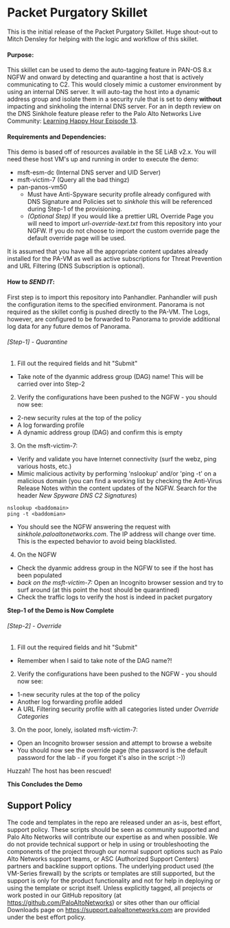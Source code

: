 # Packet Purgatory Skillet
This is the initial release of the Packet Purgatory Skillet. Huge shout-out to Mitch Densley for helping with the logic and workflow of this skillet.

#### Purpose:
This skillet can be used to demo the auto-tagging feature in PAN-OS 8.x NGFW and onward by detecting and quarantine a host that is actively communicating to C2. This would closely mimic a customer environment by using an internal DNS server. It will auto-tag the host into a dynamic address group and isolate them in a security rule that is set to deny __without__ impacting and sinkholing the internal DNS server. For an in depth review on the DNS Sinkhole feature please refer to the Palo Alto Networks Live Community: [Learning Happy Hour Episode 13](https://youtu.be/FUFtEEMEE00).


#### Requirements and Dependencies:
This demo is based off of resources available in the SE LiAB v2.x. You will need these host VM's up and running in order to execute the demo:
* msft-esm-dc (Internal DNS server and UID Server)
* msft-victim-7 (Query all the bad thingz)
* pan-panos-vm50
  * Must have Anti-Spyware security profile already configured with DNS Signature and Policies set to *sinkhole* this will be referenced during Step-1 of the provisioning.
  * *(Optional Step)* If you would like a prettier URL Override Page you will need to import *url-override-text.txt* from this repository into your NGFW. If you do not choose to import the custom override page the default override page will be used.

It is assumed that you have all the appropriate content updates already installed for the PA-VM as well as active subscriptions for Threat Prevention and URL Filtering (DNS Subscription is optional).


#### How to _SEND IT_:
First step is to import this repository into Panhandler. Panhandler will push the configuration items to the specified environment. Panorama is not required as the skillet config is pushed directly to the PA-VM. The Logs, however, are configured to be forwarded to Panorama to provide additional log data for any future demos of Panorama.

###### [Step-1] - Quarantine
1. Fill out the required fields and hit "Submit"
 * Take note of the dyanmic address group (DAG) name! This will be carried over into Step-2
2. Verify the configurations have been pushed to the NGFW - you should now see:
* 2-new security rules at the top of the policy
* A log forwarding profile
* A dynamic address group (DAG) and confirm this is empty
3. On the msft-victim-7:
* Verify and validate you have Internet connectivity (surf the webz, ping various hosts, etc.)
* Mimic malicious activity by performing 'nslookup' and/or 'ping -t' on a malicious domain (you can find a working list by checking the Anti-Virus Release Notes within the content updates of the NGFW. Search for the header *New Spyware DNS C2 Signatures*)
```
nslookup <baddomain>
ping -t <baddomian>
```
* You should see the NGFW answering the request with *sinkhole.paloaltonetworks.com*. The IP address will change over time. This is the expected behavior to avoid being blacklisted.
4. On the NGFW
* Check the dyanmic address group in the NGFW to see if the host has been populated
* *back on the msft-victim-7:* Open an Incognito browser session and try to surf around (at this point the host should be quarantined)
* Check the traffic logs to verify the host is indeed in packet purgatory

__Step-1 of the Demo is Now Complete__

###### [Step-2] - Override
1. Fill out the required fields and hit "Submit"
* Remember when I said to take note of the DAG name?!
2. Verify the configurations have been pushed to the NGFW - you should now see:
* 1-new security rules at the top of the policy
* Another log forwarding profile added
* A URL Filtering security profile with all categories listed under *Override Categories*
3. On the poor, lonely, isolated msft-victim-7:
* Open an Incognito browser session and attempt to browse a website
* You should now see the override page (the password is the default password for the lab - if you forget it's also in the script :-))

Huzzah! The host has been rescued!

__This Concludes the Demo__   


## Support Policy
The code and templates in the repo are released under an as-is, best effort,
support policy. These scripts should be seen as community supported and
Palo Alto Networks will contribute our expertise as and when possible.
We do not provide technical support or help in using or troubleshooting the
components of the project through our normal support options such as
Palo Alto Networks support teams, or ASC (Authorized Support Centers)
partners and backline support options. The underlying product used
(the VM-Series firewall) by the scripts or templates are still supported,
but the support is only for the product functionality and not for help in
deploying or using the template or script itself. Unless explicitly tagged,
all projects or work posted in our GitHub repository
(at https://github.com/PaloAltoNetworks) or sites other than our official
Downloads page on https://support.paloaltonetworks.com are provided under
the best effort policy.
